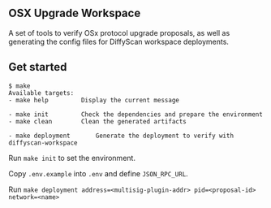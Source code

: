 OSX Upgrade Workspace
---

A set of tools to verify OSx protocol upgrade proposals, as well as generating the config files for DiffyScan workspace deployments.

## Get started

```
$ make
Available targets:
- make help 		Display the current message

- make init 		Check the dependencies and prepare the environment
- make clean 		Clean the generated artifacts

- make deployment 		Generate the deployment to verify with diffyscan-workspace
```


Run `make init` to set the environment.

Copy `.env.example` into `.env` and define `JSON_RPC_URL`.

Run `make deployment address=<multisig-plugin-addr> pid=<proposal-id> network=<name>`
